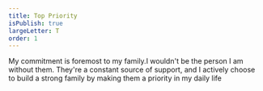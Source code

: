 ```yaml
---
title: Top Priority
isPublish: true
largeLetter: T
order: 1
---
```


My commitment is foremost to my family.I wouldn't be the person I am without them. They're a constant source of support, and I actively choose to build a strong family by making them a priority in my daily life
